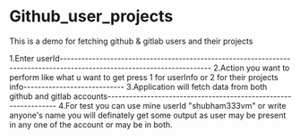 # Github_user_projects
This is a demo for fetching github & gitlab users and their projects

1.Enter userId------------------------------------------------------------------------------------------------------------------------
2.Action you want to perform like what u want to get press 1 for userInfo or 2 for their projects info----------------------------
3.Application will fetch data from both github and gitlab accounts----------------------------------------------------------------
4.For test you can use mine userId "shubham333vm" or write anyone's name you will definately get some output as user may be present in any one of the account or may be in both.
